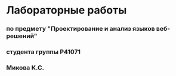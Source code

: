 # Лабораторные работы
### по предмету "Проектирование и анализ языков веб-решений"
### студента группы Р41071
### Микова К.С.